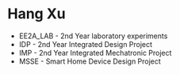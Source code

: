 # Hang Xu 

- EE2A_LAB - 2nd Year laboratory experiments
- IDP -  2nd Year Integrated Design Project 
- IMP - 2nd Year Integrated Mechatronic Project 
- MSSE - Smart Home Device Design Project